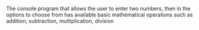 The console program that allows the user to enter two numbers, then in the options to choose from has available basic mathematical operations such as addition, subtraction, multiplication, division